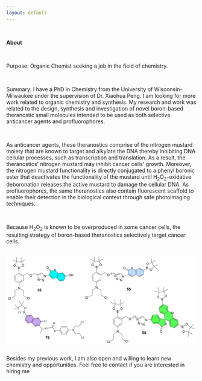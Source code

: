 ```yaml
---
layout: default
---
```


<Br>

**About** <br>

<Br>

Purpose: Organic Chemist seeking a job in the field of chemistry.

<Br>

 Summary: I have a PhD in Chemistry from the University of Wisconsin-Milwaukee under the supervision of Dr. Xiaohua Peng. I am looking for more work related to organic chemistry and synthesis. My research and work was related to the design, synthesis and investigation of novel boron-based theranostic small molecules intended to be used as both selective anticancer agents and profluorophores. 

<Br>

 As anticancer agents, these theranostics comprise of the nitrogen mustard moiety that are known to target and alkylate the DNA thereby inhibiting DNA cellular processes, such as transcription and translation. As a result, the theranostics' nitrogen mustard may inhibit cancer cells' growth. Moreover, the nitrogen mustard functionality is directly conjugated to a phenyl boronic ester that deactivates the functionality of the mustard until H<sub>2</sub>O<sub>2</sub>-oxidative deboronation releases the active mustard to damage the cellular DNA. As profluorophores, the same theranostics also contain fluorescent scaffold to enable their detection in the biological context through safe photoimaging techniques.
 
<Br>

 Because H<sub>2</sub>O<sub>2</sub> is known to be overproduced in some cancer cells, the resulting strategy of boron-based theranostics selectively target cancer cells.

<Br>

 <html>
<head>
    <style>
        * {
            margin: 0;
            padding: 0;
        }
        .imgbox {
            display: grid;
            height: 100%;
        }
        .center-fit {
            max-width: 100%;
            max-height: 100vh;
            margin: auto;
        }
    </style>
</head>
<body>
<div class="imgbox">
    <img class="center-fit" src='theranostic-compounds.png'>
</div>
</body>
</html>

<Br>

 Besides my previous work, I am also open and willing to learn new chemistry and opportunities. Feel free to contact if you are interested in hiring me
 
<Br>
